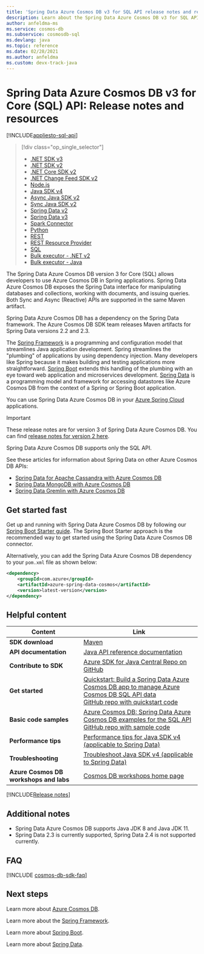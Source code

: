 ```yaml
---
title: 'Spring Data Azure Cosmos DB v3 for SQL API release notes and resources'
description: Learn about the Spring Data Azure Cosmos DB v3 for SQL API, including release dates, retirement dates, and changes made between each version of the Azure Cosmos DB SQL Async Java SDK.
author: anfeldma-ms
ms.service: cosmos-db
ms.subservice: cosmosdb-sql
ms.devlang: java
ms.topic: reference
ms.date: 02/28/2021
ms.author: anfeldma
ms.custom: devx-track-java
---
```


# Spring Data Azure Cosmos DB v3 for Core (SQL) API: Release notes and resources
[!INCLUDE[appliesto-sql-api](includes/appliesto-sql-api.md)]

> [!div class="op_single_selector"]
> * [.NET SDK v3](sql-api-sdk-dotnet-standard.md)
> * [.NET SDK v2](sql-api-sdk-dotnet.md)
> * [.NET Core SDK v2](sql-api-sdk-dotnet-core.md)
> * [.NET Change Feed SDK v2](sql-api-sdk-dotnet-changefeed.md)
> * [Node.js](sql-api-sdk-node.md)
> * [Java SDK v4](sql-api-sdk-java-v4.md)
> * [Async Java SDK v2](sql-api-sdk-async-java.md)
> * [Sync Java SDK v2](sql-api-sdk-java.md)
> * [Spring Data v2](sql-api-sdk-java-spring-v2.md)
> * [Spring Data v3](sql-api-sdk-java-spring-v3.md)
> * [Spark Connector](sql-api-sdk-java-spark.md)
> * [Python](sql-api-sdk-python.md)
> * [REST](/rest/api/cosmos-db/)
> * [REST Resource Provider](/rest/api/cosmos-db-resource-provider/)
> * [SQL](./sql-query-getting-started.md)
> * [Bulk executor - .NET v2](sql-api-sdk-bulk-executor-dot-net.md)
> * [Bulk executor - Java](sql-api-sdk-bulk-executor-java.md)

The Spring Data Azure Cosmos DB version 3 for Core (SQL) allows developers to use Azure Cosmos DB in Spring applications. Spring Data Azure Cosmos DB exposes the Spring Data interface for manipulating databases and collections, working with documents, and issuing queries. Both Sync and Async (Reactive) APIs are supported in the same Maven artifact. 

Spring Data Azure Cosmos DB has a dependency on the Spring Data framework. The Azure Cosmos DB SDK team releases Maven artifacts for Spring Data versions 2.2 and 2.3.

The [Spring Framework](https://spring.io/projects/spring-framework) is a programming and configuration model that streamlines Java application development. Spring streamlines the "plumbing" of applications by using dependency injection. Many developers like Spring because it makes building and testing applications more straightforward. [Spring Boot](https://spring.io/projects/spring-boot) extends this handling of the plumbing with an eye toward web application and microservices development. [Spring Data](https://spring.io/projects/spring-data) is a programming model and framework for accessing datastores like Azure Cosmos DB from the context of a Spring or Spring Boot application. 

You can use Spring Data Azure Cosmos DB in your [Azure Spring Cloud](https://azure.microsoft.com/services/spring-cloud/) applications.

> [!IMPORTANT]  
> These release notes are for version 3 of Spring Data Azure Cosmos DB. You can find [release notes for version 2 here](sql-api-sdk-java-spring-v2.md). 
>
> Spring Data Azure Cosmos DB supports only the SQL API.
>
> See these articles for information about Spring Data on other Azure Cosmos DB APIs:
> * [Spring Data for Apache Cassandra with Azure Cosmos DB](/azure/developer/java/spring-framework/configure-spring-data-apache-cassandra-with-cosmos-db)
> * [Spring Data MongoDB with Azure Cosmos DB](/azure/developer/java/spring-framework/configure-spring-data-mongodb-with-cosmos-db)
> * [Spring Data Gremlin with Azure Cosmos DB](/azure/developer/java/spring-framework/configure-spring-data-gremlin-java-app-with-cosmos-db)
>

## Get started fast

  Get up and running with Spring Data Azure Cosmos DB by following our [Spring Boot Starter guide](https://docs.microsoft.com/azure/developer/java/spring-framework/configure-spring-boot-starter-java-app-with-cosmos-db). The Spring Boot Starter approach is the recommended way to get started using the Spring Data Azure Cosmos DB connector.

  Alternatively, you can add the Spring Data Azure Cosmos DB dependency to your `pom.xml` file as shown below:

  ```xml
  <dependency>
      <groupId>com.azure</groupId>
      <artifactId>azure-spring-data-cosmos</artifactId>
      <version>latest-version</version>
  </dependency>
  ```

## Helpful content

| Content | Link |
|---|---|
|**SDK download**| [Maven](https://mvnrepository.com/artifact/com.azure/azure-spring-data-cosmos) |
|**API documentation** | [Java API reference documentation](/java/api/com.azure.spring.data.cosmos) |
|**Contribute to SDK** | [Azure SDK for Java Central Repo on GitHub](https://github.com/Azure/azure-sdk-for-java/tree/master/sdk/cosmos/azure-spring-data-cosmos) | 
|**Get started** | [Quickstart: Build a Spring Data Azure Cosmos DB app to manage Azure Cosmos DB SQL API data](./create-sql-api-spring-data.md) <br> [GitHub repo with quickstart code](https://github.com/Azure-Samples/azure-spring-data-cosmos-java-sql-api-getting-started) | 
|**Basic code samples** | [Azure Cosmos DB: Spring Data Azure Cosmos DB examples for the SQL API](sql-api-spring-data-sdk-samples.md) <br> [GitHub repo with sample code](https://github.com/Azure-Samples/azure-spring-data-cosmos-java-sql-api-samples)|
| **Performance tips**| [Performance tips for Java SDK v4 (applicable to Spring Data)](performance-tips-java-sdk-v4-sql.md)| 
| **Troubleshooting** | [Troubleshoot Java SDK v4 (applicable to Spring Data)](troubleshoot-java-sdk-v4-sql.md) | 
| **Azure Cosmos DB workshops and labs** |[Cosmos DB workshops home page](https://aka.ms/cosmosworkshop)

[!INCLUDE[Release notes](~/azure-sdk-for-java-cosmos-db/sdk/cosmos/azure-spring-data-cosmos/CHANGELOG.md)]

## Additional notes

* Spring Data Azure Cosmos DB supports Java JDK 8 and Java JDK 11.
* Spring Data 2.3 is currently supported, Spring Data 2.4 is not supported currently.

## FAQ

[!INCLUDE [cosmos-db-sdk-faq](../../includes/cosmos-db-sdk-faq.md)]

## Next steps

Learn more about [Azure Cosmos DB](https://azure.microsoft.com/services/cosmos-db/).

Learn more about the [Spring Framework](https://spring.io/projects/spring-framework).

Learn more about [Spring Boot](https://spring.io/projects/spring-boot).

Learn more about [Spring Data](https://spring.io/projects/spring-data).